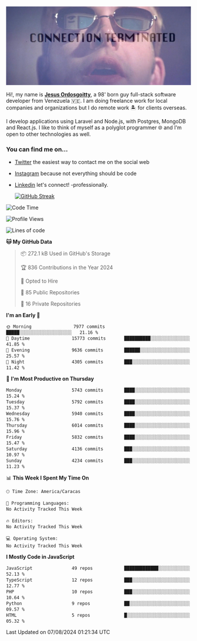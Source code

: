 ![hackers movie reference](./disconnected.jpg)

Hi!, my name is [**Jesus Ordosgoitty**](https://jodaz.dev), a 98' born guy full-stack software developer from Venezuela 🇻🇪. I am doing freelance work for local companies and organizations but I do remote work 🏝️ for clients overseas. 

I develop applications using Laravel and Node.js, with Postgres, MongoDB and React.js. I like to think of myself as a polyglot programmer 🌐 and I'm open to other technologies as well.

### You can find me on...

- [Twitter](https://twitter.com/jodaz_) the easiest way to contact me on the social web
- [Instagram](https://instagram.com/jodaz_) because not everything should be code
- [Linkedin](https://linkedin.com/in/jodaz) let's connect! -professionally.


    [![GitHub Streak](https://streak-stats.demolab.com?user=jodaz&theme=tokyonight)](https://git.io/streak-stats)

<!--START_SECTION:waka-->
![Code Time](http://img.shields.io/badge/Code%20Time-6%2C678%20hrs%2012%20mins-blue)

![Profile Views](http://img.shields.io/badge/Profile%20Views-0-blue)

![Lines of code](https://img.shields.io/badge/From%20Hello%20World%20I%27ve%20Written-82.6%20million%20lines%20of%20code-blue)

**🐱 My GitHub Data** 

> 📦 272.1 kB Used in GitHub's Storage 
 > 
> 🏆 836 Contributions in the Year 2024
 > 
> 💼 Opted to Hire
 > 
> 📜 85 Public Repositories 
 > 
> 🔑 16 Private Repositories 
 > 
**I'm an Early 🐤** 

```text
🌞 Morning                7977 commits        █████░░░░░░░░░░░░░░░░░░░░   21.16 % 
🌆 Daytime                15773 commits       ██████████░░░░░░░░░░░░░░░   41.85 % 
🌃 Evening                9636 commits        ██████░░░░░░░░░░░░░░░░░░░   25.57 % 
🌙 Night                  4305 commits        ███░░░░░░░░░░░░░░░░░░░░░░   11.42 % 
```
📅 **I'm Most Productive on Thursday** 

```text
Monday                   5743 commits        ████░░░░░░░░░░░░░░░░░░░░░   15.24 % 
Tuesday                  5792 commits        ████░░░░░░░░░░░░░░░░░░░░░   15.37 % 
Wednesday                5940 commits        ████░░░░░░░░░░░░░░░░░░░░░   15.76 % 
Thursday                 6014 commits        ████░░░░░░░░░░░░░░░░░░░░░   15.96 % 
Friday                   5832 commits        ████░░░░░░░░░░░░░░░░░░░░░   15.47 % 
Saturday                 4136 commits        ███░░░░░░░░░░░░░░░░░░░░░░   10.97 % 
Sunday                   4234 commits        ███░░░░░░░░░░░░░░░░░░░░░░   11.23 % 
```


📊 **This Week I Spent My Time On** 

```text
🕑︎ Time Zone: America/Caracas

💬 Programming Languages: 
No Activity Tracked This Week

🔥 Editors: 
No Activity Tracked This Week

💻 Operating System: 
No Activity Tracked This Week
```

**I Mostly Code in JavaScript** 

```text
JavaScript               49 repos            █████████████░░░░░░░░░░░░   52.13 % 
TypeScript               12 repos            ███░░░░░░░░░░░░░░░░░░░░░░   12.77 % 
PHP                      10 repos            ███░░░░░░░░░░░░░░░░░░░░░░   10.64 % 
Python                   9 repos             ██░░░░░░░░░░░░░░░░░░░░░░░   09.57 % 
HTML                     5 repos             █░░░░░░░░░░░░░░░░░░░░░░░░   05.32 % 
```




 Last Updated on 07/08/2024 01:21:34 UTC
<!--END_SECTION:waka-->
